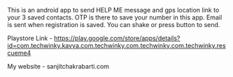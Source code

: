 This is an android app to send HELP ME message and gps location link to your 3 saved contacts.
OTP is there to save your number in this app.
Email is sent when registration is saved.
You can shake or press button to send.

Playstore Link - https://play.google.com/store/apps/details?id=com.techwinky.kavya.com.techwinky.com.techwinky.com.techwinky.rescueme4     
    
My website - sanjitchakrabarti.com
